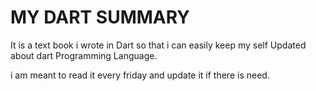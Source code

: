 # MY DART SUMMARY

It is a text book i wrote in Dart so that i can easily keep my self Updated about dart Programming Language.

i am meant to read it every friday and update it if there is need.
